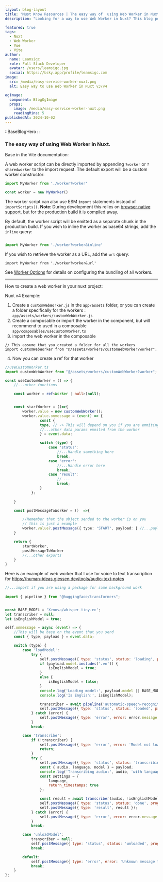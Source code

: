 ```yaml
---
layout: blog-layout
title: "Must Know Resources | The easy way of  using Web Worker in Nuxt."
description: "Looking for a way to use Web Worker in Nuxt? This blog post will show you how to do it in a simple way."

featured: true
tags:
  - Nuxt
  - Web Worker
  - Vue
  - Vite
author:
  name: Leamsigc
  role: Full Stack Developer
  avatar: /users/leamsigc.jpg
  social: https://bsky.app/profile/leamsigc.com
image:
  src: /media/easy-service-worker-nuxt.png
  alt: Easy way to use Web Worker in Nuxt v3/v4

ogImage:
  component: BlogOgImage
  props:
    image: /media/easy-service-worker-nuxt.png
    readingMins: 5
publishedAt: 2024-10-02
---
```


::BaseBlogHero
::

### The easy way of  using Web Worker in Nuxt.

Base in the Vite documentation:

A web worker script can be directly imported by appending `?worker` or `?sharedworker` to the import request. The default export will be a custom worker constructor:

```ts
import MyWorker from './worker?worker'

const worker = new MyWorker()
```

The worker script can also use ESM `import` statements instead of `importScripts()`. **Note**: During development this relies on [browser native support](https://caniuse.com/?search=module%20worker), but for the production build it is compiled away.

By default, the worker script will be emitted as a separate chunk in the production build. If you wish to inline the worker as base64 strings, add the `inline` query:

```ts

import MyWorker from './worker?worker&inline'


```

If you wish to retrieve the worker as a URL, add the `url` query:

```
import MyWorker from './worker?worker&url'
```

See [Worker Options](https://vite.dev/config/worker-options.html) for details on configuring the bundling of all workers.

---


How to create a web worker in your nuxt project:


Nuxt v4 Example:

1. Create a `customWebWorker.js`  in the `app/assets` folder, or you can create a folder specifically for the workers : `app/assets/workers/customWebWorker.js`
2. Create a composable  or import the worker in the component, but will recommend to used in a composable `app/composables/useCustomWorker.ts`
3. import the web worker in the composable 
```vue
// This assume that you created a folder for all the workers
import customWebWorker from "@/assets/workers/customWebWorker?worker";

```
4. Now you can create a ref for that worker

```ts
//useCustomWorker.ts
import customWebWorker from "@/assets/workers/customWebWorker?worker";

const useCustomWorker = () => {
	//...other functions

	const worker = ref<Worker | null>(null);


	const startWorker = ()=>{
		worker.value = new customWebWorker();
		worker.value.onmessage = (event) => {
                const { 
                type, // -> This will depend on you if you are emmiting from the web worker
                //...other data params emmited from the worker
				} = event.data;

                switch (type) {
                    case 'status':
                        //...Handle something here
                        break;
                    case 'error':
	                    //...Handle error here
                        break;
                    case 'result':
		                // ...
                        break;
                }
            };
		
	}

	const postMessageToWorker = ()  =>{

		//Remember that the object sended to the worker is on you 
		// this is just a example
		worker.value?.postMessage({ type: 'START', payload: { //...payload } });
	}

	return {
		startWorker,
		postMessageToWorker
		//...other exports	
	}
}
```


Here is an example of web worker that I use  for voice to text transcription for https://human-ideas.giessen.dev/tools/audio-text-notes


```js
//...import if you are using a package for some background work
  
import { pipeline } from "@huggingface/transformers";


const BASE_MODEL = 'Xenova/whisper-tiny.en';
let transcriber = null;
let isEnglishModel = true;

self.onmessage = async (event) => {
	//This will be base on the event that you send 
    const { type, payload } = event.data;

    switch (type) {
        case 'loadModel':
            try {
                self.postMessage({ type: 'status', status: 'loading', progress: 0 });
                if (payload.model.includes('.en')) {
                    isEnglishModel = true;
                }
                else {
                    isEnglishModel = false;
                }
                console.log('Loading model:', payload.model || BASE_MODEL);
                console.log('Is English:', isEnglishModel);

                transcriber = await pipeline('automatic-speech-recognition', payload.model || BASE_MODEL);
                self.postMessage({ type: 'status', status: 'loaded', progress: 100 });
            } catch (error) {
                self.postMessage({ type: 'error', error: error.message });
            }
            break;

        case 'transcribe':
            if (!transcriber) {
                self.postMessage({ type: 'error', error: 'Model not loaded' });
                return;
            }
            try {
                self.postMessage({ type: 'status', status: 'transcribing', progress: 0 });
                const { audio, language, model } = payload;
                console.log('Transcribing audio:', audio, 'with language:', language, 'and model:', model);
                const settings = {
                    language,
                    return_timestamps: true
                };

                const result = await transcriber(audio, !isEnglishModel ? settings : {});
                self.postMessage({ type: 'status', status: 'done', progress: 100 });
                self.postMessage({ type: 'result', result });
            } catch (error) {
                self.postMessage({ type: 'error', error: error.message });
            }
            break;

        case 'unloadModel':
            transcriber = null;
            self.postMessage({ type: 'status', status: 'unloaded', progress: 100 });
            break;

        default:
            self.postMessage({ type: 'error', error: 'Unknown message type' });
            break;
    }
};

```


